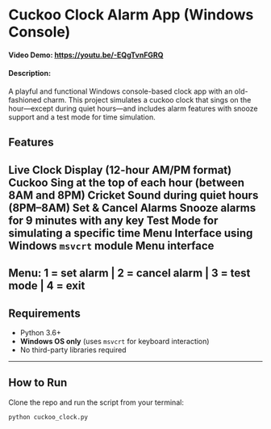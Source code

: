 # Cuckoo Clock Alarm App (Windows Console)

#### Video Demo:  <https://youtu.be/-EQgTvnFGRQ>

#### Description: 

A playful and functional Windows console-based clock app with an old-fashioned charm. This project simulates a cuckoo clock that sings on the hour—except during quiet hours—and includes alarm features with snooze support and a test mode for time simulation.

## Features

  **Live Clock Display** (12-hour AM/PM format)
  **Cuckoo Sing** at the top of each hour (between 8AM and 8PM)
  **Cricket Sound** during quiet hours (8PM–8AM)
  **Set & Cancel Alarms**
  **Snooze** alarms for 9 minutes with any key
  **Test Mode** for simulating a specific time
  **Menu Interface** using Windows `msvcrt` module
Menu interface
-----------------------------------------------------------------
Menu: 1 = set alarm | 2 = cancel alarm | 3 = test mode | 4 = exit 
-----------------------------------------------------------------

## Requirements

- Python 3.6+
- **Windows OS only** (uses `msvcrt` for keyboard interaction)
- No third-party libraries required

---

## How to Run

Clone the repo and run the script from your terminal:

```bash
python cuckoo_clock.py


